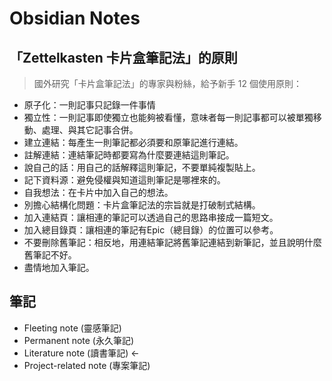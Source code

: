 # Obsidian Notes

## 「Zettelkasten 卡片盒筆記法」的原則

> 國外研究「卡片盒筆記法」的專家與粉絲，給予新手 12 個使用原則：

* 原子化：一則記事只記錄一件事情
* 獨立性：一則記事即使獨立也能夠被看懂，意味者每一則記事都可以被單獨移動、處理、與其它記事合併。
* 建立連結：每產生一則筆記都必須要和原筆記進行連結。
* 註解連結：連結筆記時都要寫為什麼要連結這則筆記。
* 說自己的話：用自己的話解釋這則筆記，不要單純複製貼上。
* 記下資料源：避免侵權與知道這則筆記是哪裡來的。
* 自我想法：在卡片中加入自己的想法。
* 別擔心結構化問題：卡片盒筆記法的宗旨就是打破制式結構。
* 加入連結頁：讓相連的筆記可以透過自己的思路串接成一篇短文。
* 加入總目錄頁：讓相連的筆記有Epic（總目錄）的位置可以參考。
* 不要刪除舊筆記：相反地，用連結筆記將舊筆記連結到新筆記，並且說明什麼舊筆記不好。
* 盡情地加入筆記。  



## 筆記
* Fleeting note (靈感筆記)
* Permanent note (永久筆記)
* Literature note (讀書筆記) <-
* Project-related note (專案筆記)